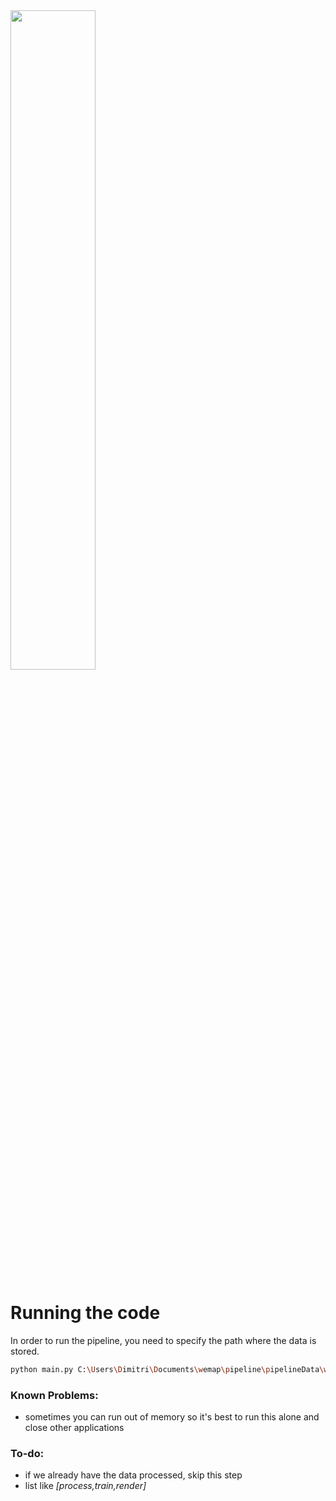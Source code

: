 <img src="https://getwemap.com/images/logo-wemap.svg" width="52%"/>

# Running the code

In order to run the pipeline, you need to specify the path where the data is stored.

```bash
python main.py C:\Users\Dimitri\Documents\wemap\pipeline\pipelineData\wemap-office-one-room-v1\wemap-office-one-room-v1
```


### Known Problems:
- sometimes you can run out of memory so it's best to run this alone and close other applications



### To-do:
- if we already have the data processed, skip this step
- list like *[process,train,render]*
